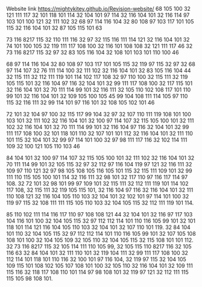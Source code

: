 Website link
            https://mightykitey.github.io/Revision-website/
68 105 100 32 121 111 117 32 101 118 101 114 32 104 101 97 114 32 116 104 101 32 116 114 97 103 101 100 121 32 111 102 32 68 97 114 116 104 32 80 108 97 103 117 101 105 115 32 116 104 101 32 87 105 115 101 63

73 116 8217 115 32 110 111 116 32 97 32 115 116 111 114 121 32 116 104 101 32 74 101 100 105 32 119 111 117 108 100 32 116 101 108 108 32 121 111 117 46 32 73 116 8217 115 32 97 32 83 105 116 104 32 108 101 103 101 110 100 46

68 97 114 116 104 32 80 108 97 103 117 101 105 115 32 119 97 115 32 97 32 68 97 114 107 32 76 111 114 100 32 111 102 32 116 104 101 32 83 105 116 104 44 32 115 111 32 112 111 119 101 114 102 117 108 32 97 110 100 32 115 111 32 119 105 115 101 32 116 104 97 116 32 104 101 32 99 111 117 108 100 32 117 115 101 32 116 104 101 32 70 111 114 99 101 32 116 111 32 105 110 102 108 117 101 110 99 101 32 116 104 101 32 109 105 100 105 45 99 104 108 111 114 105 97 110 115 32 116 111 32 99 114 101 97 116 101 32 108 105 102 101 46

72 101 32 104 97 100 32 115 117 99 104 32 97 32 107 110 111 119 108 101 100 103 101 32 111 102 32 116 104 101 32 100 97 114 107 32 115 105 100 101 32 111 102 32 116 104 101 32 70 111 114 99 101 32 116 104 97 116 32 104 101 32 99 111 117 108 100 32 101 118 101 110 32 107 101 101 112 32 116 104 101 32 111 110 101 115 32 104 101 32 99 97 114 101 100 32 97 98 111 117 116 32 102 114 111 109 32 100 121 105 110 103 46

84 104 101 32 100 97 114 107 32 115 105 100 101 32 111 102 32 116 104 101 32 70 111 114 99 101 32 105 115 32 97 32 112 97 116 104 119 97 121 32 116 111 32 109 97 110 121 32 97 98 105 108 105 116 105 101 115 32 115 111 109 101 32 99 111 110 115 105 100 101 114 32 116 111 32 98 101 32 117 110 97 116 117 114 97 108. 32 72 101 32 98 101 99 97 109 101 32 115 111 32 112 111 119 101 114 102 117 108, 32 115 111 32 119 105 115 101, 32 116 104 97 116 32 116 104 101 32 111 110 108 121 32 116 104 105 110 103 32 104 101 32 102 101 97 114 101 100 32 119 97 115 32 108 111 111 115 105 110 103 32 104 105 115 32 112 111 119 101 114.

85 110 102 111 114 116 117 110 97 108 108 121 44 32 104 101 32 116 97 117 103 104 116 101 100 32 104 105 115 32 97 112 112 114 101 110 116 105 99 101 32 101 118 101 114 121 116 104 105 110 103 32 104 101 32 107 110 101 119. 32 84 104 101 110 32 104 105 115 32 97 112 112 114 101 110 116 105 99 101 32 107 105 108 108 101 100 32 104 105 109 32 105 110 32 104 105 115 32 115 108 101 101 112. 32 73 116 8217 115 32 105 114 111 110 105 99, 32 105 115 110 8217 116 32 105 116 63 32 84 104 101 32 111 110 101 32 119 104 111 32 99 111 117 108 100 32 112 114 101 118 101 110 116 32 100 101 97 116 104, 32 119 97 115 32 104 105 109 115 101 108 102 105 107 108 101 100 32 105 110 32 116 104 101 32 109 111 115 116 32 118 117 108 110 101 114 97 98 108 101 32 119 97 121 32 112 111 115 115 105 98 108 101.
